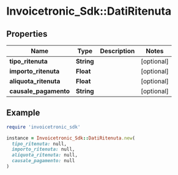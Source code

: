 # Invoicetronic_Sdk::DatiRitenuta

## Properties

| Name | Type | Description | Notes |
| ---- | ---- | ----------- | ----- |
| **tipo_ritenuta** | **String** |  | [optional] |
| **importo_ritenuta** | **Float** |  | [optional] |
| **aliquota_ritenuta** | **Float** |  | [optional] |
| **causale_pagamento** | **String** |  | [optional] |

## Example

```ruby
require 'invoicetronic_sdk'

instance = Invoicetronic_Sdk::DatiRitenuta.new(
  tipo_ritenuta: null,
  importo_ritenuta: null,
  aliquota_ritenuta: null,
  causale_pagamento: null
)
```

